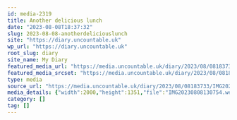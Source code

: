 ```yaml
---
id: media-2319
title: Another delicious lunch
date: "2023-08-08T18:37:32"
slug: 2023-08-08-anotherdeliciouslunch
site: "https://diary.uncountable.uk"
wp_url: "https://diary.uncountable.uk"
root_slug: diary
site_name: My Diary
featured_media_url: "https://media.uncountable.uk/diary/2023/08/08183733/IMG20230808130754.webp"
featured_media_srcset: "https://media.uncountable.uk/diary/2023/08/08183733/IMG20230808130754-300x203.webp 300w, https://media.uncountable.uk/diary/2023/08/08183733/IMG20230808130754-1024x692.webp 1024w, https://media.uncountable.uk/diary/2023/08/08183733/IMG20230808130754-150x150.webp 150w, https://media.uncountable.uk/diary/2023/08/08183733/IMG20230808130754-640x432.webp 640w, https://media.uncountable.uk/diary/2023/08/08183733/IMG20230808130754.webp 2000w"
type: media
source_url: "https://media.uncountable.uk/diary/2023/08/08183733/IMG20230808130754.webp"
media_details: {"width":2000,"height":1351,"file":"IMG20230808130754.webp","filesize":195324,"sizes":{"medium":{"file":"IMG20230808130754-300x203.webp","width":300,"height":203,"filesize":20960,"mime_type":"image/webp","source_url":"https://media.uncountable.uk/diary/2023/08/08183733/IMG20230808130754-300x203.webp"},"large":{"file":"IMG20230808130754-1024x692.webp","width":1024,"height":692,"filesize":150572,"mime_type":"image/webp","source_url":"https://media.uncountable.uk/diary/2023/08/08183733/IMG20230808130754-1024x692.webp"},"thumbnail":{"file":"IMG20230808130754-150x150.webp","width":150,"height":150,"filesize":8936,"mime_type":"image/webp","source_url":"https://media.uncountable.uk/diary/2023/08/08183733/IMG20230808130754-150x150.webp"},"mobwidth":{"file":"IMG20230808130754-640x432.webp","width":640,"height":432,"filesize":70718,"mime_type":"image/webp","source_url":"https://media.uncountable.uk/diary/2023/08/08183733/IMG20230808130754-640x432.webp"},"full":{"file":"IMG20230808130754.webp","width":2000,"height":1351,"mime_type":"image/webp","source_url":"https://media.uncountable.uk/diary/2023/08/08183733/IMG20230808130754.webp"}},"image_meta":{"aperture":"0","credit":"","camera":"","caption":"","created_timestamp":"0","copyright":"","focal_length":"0","iso":"0","shutter_speed":"0","title":"","orientation":"0","keywords":[]}}
category: []
tag: []
---
```


